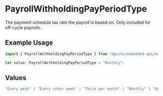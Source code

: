 # PayrollWithholdingPayPeriodType

The payment schedule tax rate the payroll is based on. Only included for off-cycle payrolls.

## Example Usage

```typescript
import { PayrollWithholdingPayPeriodType } from "@gusto/embedded-api/models/components/payrollwithholdingpayperiodtype.js";

let value: PayrollWithholdingPayPeriodType = "Monthly";
```

## Values

```typescript
"Every week" | "Every other week" | "Twice per month" | "Monthly" | "Quarterly" | "Semiannually" | "Annually"
```